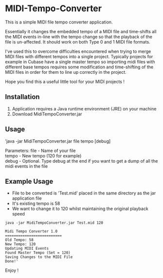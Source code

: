 # MIDI-Tempo-Converter

This is a simple MIDI file tempo converter application.

Essentially it changes the embedded tempo of a MIDI file and time-shifts all
the MIDI events in-line with the tempo change so that the playback of the file 
is un-affected. It should work on both Type 0 and 1 MIDI file formats.

I've used this to overcome difficulties encountered when trying to merge MIDI files
with different tempos into a single project. Typically projects for example in 
Cubase have a single master tempo so importing midi files with different
base tempos requires some modification and time-shifting of the MIDI files in 
order for them to line up correctly in the project.

Hope you find this a useful little tool for your MIDI projects !

## Installation
1. Application requires a Java runtime environment (JRE) on your machine
2. Download MidiTempoConverter.jar

## Usage
'java -jar MidiTempoConverter.jar file tempo [debug]

Parameters:
 file - Name of your file  
 tempo - New tempo (120 for example)  
 debug - Optional. Type debug at the end if you want to get a dump of all the midi events in the file  

## Example Usage
- File to be converted is 'Test.mid' placed in the same directory as the jar application file
- It's existing tempo is 58
- We want to change it to 120 whilst maintaining the original playback speed

```shell
java -jar MidiTempoConverter.jar Test.mid 120

Midi Tempo Converter 1.0
==========================
Old Tempo: 58
New Tempo: 120
Updating MIDI Events
Found Master Tempo (Set = 120)
Saving Changes to the MIDI File
Done!'
```

Enjoy !
